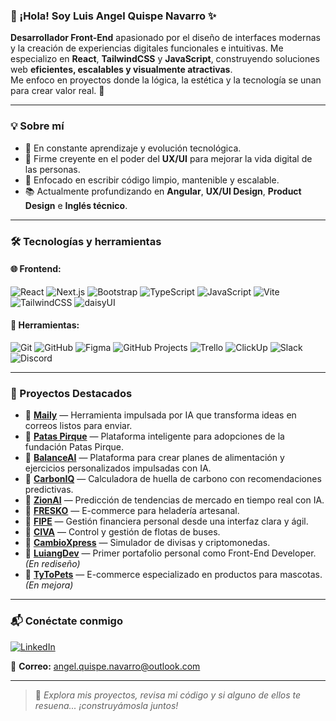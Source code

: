 ### 👋 ¡Hola! Soy Luis Angel Quispe Navarro ✨

**Desarrollador Front-End** apasionado por el diseño de interfaces modernas y la creación de experiencias digitales funcionales e intuitivas. Me especializo en **React**, **TailwindCSS** y **JavaScript**, construyendo soluciones web **eficientes, escalables y visualmente atractivas**.  
Me enfoco en proyectos donde la lógica, la estética y la tecnología se unan para crear valor real. 🚀

---

### 💡 Sobre mí
- 🔁 En constante aprendizaje y evolución tecnológica.
- 🎨 Firme creyente en el poder del **UX/UI** para mejorar la vida digital de las personas.
- 🧠 Enfocado en escribir código limpio, mantenible y escalable.
- 📚 Actualmente profundizando en **Angular**, **UX/UI Design**, **Product Design** e **Inglés técnico**.

---

### 🛠️ Tecnologías y herramientas

#### 🌐 Frontend:
![React](https://img.shields.io/badge/React-20232A?style=for-the-badge&logo=react&logoColor=61DAFB)
![Next.js](https://img.shields.io/badge/Next.js-000000?style=for-the-badge&logo=nextdotjs&logoColor=white)
![Bootstrap](https://img.shields.io/badge/Bootstrap-7952B3?style=for-the-badge&logo=bootstrap&logoColor=white)
![TypeScript](https://img.shields.io/badge/TypeScript-007ACC?style=for-the-badge&logo=typescript&logoColor=white)
![JavaScript](https://img.shields.io/badge/JavaScript-F7DF1E?style=for-the-badge&logo=javascript&logoColor=black)
![Vite](https://img.shields.io/badge/Vite.js-646CFF?style=for-the-badge&logo=vite&logoColor=white)
![TailwindCSS](https://img.shields.io/badge/TailwindCSS-38B2AC?style=for-the-badge&logo=tailwind-css&logoColor=white)
![daisyUI](https://img.shields.io/badge/daisyUI-5A67D8?style=for-the-badge&logo=tailwind-css&logoColor=white)

#### 🔧 Herramientas:
![Git](https://img.shields.io/badge/Git-F05032?style=for-the-badge&logo=git&logoColor=white)
![GitHub](https://img.shields.io/badge/GitHub-181717?style=for-the-badge&logo=github&logoColor=white)
![Figma](https://img.shields.io/badge/Figma-F24E1E?style=for-the-badge&logo=figma&logoColor=white)
![GitHub Projects](https://img.shields.io/badge/GitHub%20Projects-000000?style=for-the-badge&logo=github&logoColor=white)
![Trello](https://img.shields.io/badge/Trello-0079BF?style=for-the-badge&logo=trello&logoColor=white)
![ClickUp](https://img.shields.io/badge/ClickUp-7B68EE?style=for-the-badge&logo=clickup&logoColor=white)
![Slack](https://img.shields.io/badge/Slack-4A154B?style=for-the-badge&logo=slack&logoColor=white)
![Discord](https://img.shields.io/badge/Discord-5865F2?style=for-the-badge&logo=discord&logoColor=white)

---

### 📌 Proyectos Destacados

- 🔗 **[Maily](https://github.com/LuiangDev/express-team12)** — Herramienta impulsada por IA que transforma ideas en correos listos para enviar.
- 🔗 **[Patas Pirque](https://github.com/Carolina2024/match_project)** — Plataforma inteligente para adopciones de la fundación Patas Pirque.
- 🔗 **[BalanceAI](https://github.com/M41k80/express3)** — Plataforma para crear planes de alimentación y ejercicios personalizados impulsadas con IA.
- 🔗 **[CarbonIQ](https://github.com/M41k80/calculadora-de-carbono)** — Calculadora de huella de carbono con recomendaciones predictivas.
- 🔗 **[ZionAI](https://github.com/M41k80/app-prediccion-tendencias)** — Predicción de tendencias de mercado en tiempo real con IA.
- 🔗 **[FRESKO](https://github.com/No-Country-simulation/s21-13-n-webapp)** — E-commerce para heladería artesanal.
- 🔗 **[FIPE](https://github.com/No-Country-simulation/c23-68-webapp)** — Gestión financiera personal desde una interfaz clara y ágil.
- 🔗 **[CIVA](https://github.com/LuiangDev/buses-api-frontend)** — Control y gestión de flotas de buses.
- 🔗 **[CambioXpress](https://github.com/LuiangDev/EntregasJS/tree/main/ProyectoFinal-LuisQuispe)** — Simulador de divisas y criptomonedas.
- 🔗 **[LuiangDev](https://github.com/LuiangDev/EntregaDesarrolloWeb)** — Primer portafolio personal como Front-End Developer. *(En rediseño)*
- 🔗 **[TyToPets](https://github.com/LuiangDev/ProyectoFinal-LuisQuispe)** — E-commerce especializado en productos para mascotas. *(En mejora)*

---

### 📬 Conéctate conmigo

[![LinkedIn](https://img.shields.io/badge/LinkedIn-0077B5?style=for-the-badge&logo=linkedin&logoColor=white)](https://www.linkedin.com/in/luis-angel-quispe)

📩 **Correo:** angel.quispe.navarro@outlook.com

---

> 💬 *Explora mis proyectos, revisa mi código y si alguno de ellos te resuena... ¡construyámosla juntos!*

